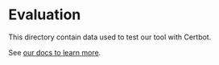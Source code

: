 # Evaluation
This directory contain data used to test our tool with Certbot.

See [our docs to learn more](../docs/docs/evaluation.md).
